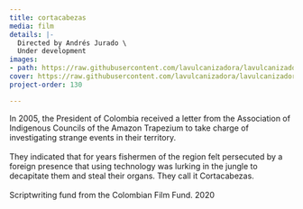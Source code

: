 ```yaml
---
title: cortacabezas
media: film
details: |-
  Directed by Andrés Jurado \
  Under development
images:
- path: https://raw.githubusercontent.com/lavulcanizadora/lavulcanizadora/main/uploads/cortacabezas/cortacabezas-1.jpg
cover: https://raw.githubusercontent.com/lavulcanizadora/lavulcanizadora/main/uploads/project-covers/cortacabezas-cover.png
project-order: 130

---
```

In 2005, the President of Colombia received a letter from the Association of Indigenous Councils of the Amazon Trapezium to take charge of investigating strange events in their territory.
<br>
<br>
They indicated that for years fishermen of the region felt persecuted by a foreign presence that using technology was lurking in the jungle to decapitate them and steal their organs. They call it Cortacabezas.
<br>
<br>
Scriptwriting fund from the Colombian Film Fund. 2020
